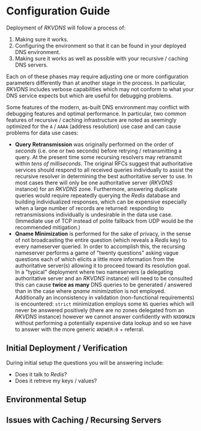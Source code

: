 # Configuration Guide

Deployment of _RKVDNS_ will follow a process of:

1. Making sure it works.
2. Configuring the environment so that it can be found in your deployed DNS environment.
3. Making sure it works as well as possible with your recursive / caching DNS servers.

Each on of these phases may require adjusting one or more configuration parameters differently than at another stage in
the process. In particular, _RKVDNS_ includes verbose capabilities which may not conform to what your DNS service expects but
which are useful for debugging problems.

Some features of the modern, as-built DNS environment may conflict with debugging features and optimal performance. In particular,
two common features of recursive / caching infrastructure are noted as seemingly optimized for the `A` / `AAAA` (address resolution)
use case and can cause problems for data use cases:

* **Query Retransmission** was originally performed on the order of _seconds_ (i.e. one or two seconds) before retrying / retransmitting
  a query. At the present time some recursing resolvers may retransmit within _tens of milliseconds_. The original RFCs suggest that
  authoritative services should respond to all
  received queries individually to assist the recursive resolver in determining the best authoritative server to use. In most cases there
  will only be one authoritative server (_RKVDNS_ instance) for an _RKVDNS_ zone. Furthermore, answering duplicate queries would require
  repeatedly querying the _Redis_ database and building individualized responses, which can be expensive especially when a large number
  of records are returned: responding to retransmissions individually is undesirable in the data use case. (Immediate use of TCP instead
  of polite fallback from UDP would be the recommended mitigation.)
* **Qname Minimization** is performed for the sake of privacy, in the sense of not broadcasting the entire question (which reveals
  a _Redis_ key) to every nameserver queried. In order to accomplish this, the recursing nameserver performs a game of "twenty questions" asking
  vague questions each of which elicits a little more information from the authoritative server(s) allowing it to proceed toward its
  resolution goal. In a "typical" deployment where two nameservers (a delegating authoritative server and an _RKVDNS_ instance) will need
  to be consulted this can cause **twice as many** DNS queries to be generated / answered than in the case where _qname minimization_ is
  not employed. Additionally an inconsistency in validation (non-functional requirements) is encountered: `strict` minimization employs
  some `NS` queries which will never be answered positively (there are no zones delegated from an _RKVDNS_ instance) however we cannot answer
  confidently with `NXDOMAIN` without performing a potentially expensive data lookup and so we have to answer with the more generic `ANSWER:0` + referral.

## Initial Deployment / Verification

During initial setup the questions you will be answering include:

* Does it talk to _Redis_?
* Does it retreve my keys / values?

## Environmental Setup

## Issues with Caching / Recursing Servers

